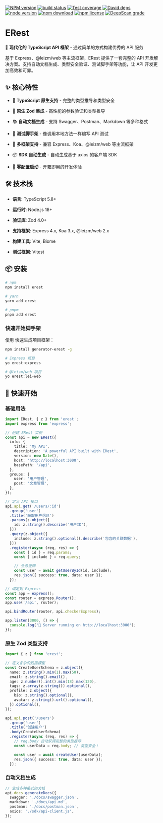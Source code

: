 [![NPM version][npm-image]][npm-url]
[![build status][travis-image]][travis-url]
[![Test coverage][coveralls-image]][coveralls-url]
[![David deps][david-image]][david-url]
[![node version][node-image]][node-url]
[![npm download][download-image]][download-url]
[![npm license][license-image]][download-url]
[![DeepScan grade](https://deepscan.io/api/projects/2707/branches/19046/badge/grade.svg)](https://deepscan.io/dashboard#view=project&pid=2707&bid=19046)

[npm-image]: https://img.shields.io/npm/v/erest.svg?style=flat-square
[npm-url]: https://npmjs.org/package/erest
[travis-image]: https://img.shields.io/travis/yourtion/node-erest.svg?style=flat-square
[travis-url]: https://travis-ci.org/yourtion/node-erest
[coveralls-image]: https://img.shields.io/coveralls/yourtion/node-erest.svg?style=flat-square
[coveralls-url]: https://coveralls.io/r/yourtion/node-erest?branch=master
[david-image]: https://img.shields.io/david/yourtion/node-erest.svg?style=flat-square
[david-url]: https://david-dm.org/yourtion/node-erest
[node-image]: https://img.shields.io/badge/node.js-%3E=_10-green.svg?style=flat-square
[node-url]: http://nodejs.org/download/
[download-image]: https://img.shields.io/npm/dm/erest.svg?style=flat-square
[download-url]: https://npmjs.org/package/erest
[license-image]: https://img.shields.io/npm/l/erest.svg

# ERest

🚀 **现代化的 TypeScript API 框架** - 通过简单的方式构建优秀的 API 服务

基于 Express、@leizm/web 等主流框架，ERest 提供了一套完整的 API 开发解决方案。支持自动文档生成、类型安全验证、测试脚手架等功能，让 API 开发更加高效和可靠。

## ✨ 核心特性

* 🔷 **TypeScript 原生支持** - 完整的类型推导和类型安全

* 🔧 **原生 Zod 集成** - 高性能的参数验证和类型推导

* 📚 **自动文档生成** - 支持 Swagger、Postman、Markdown 等多种格式

* 🧪 **测试脚手架** - 像调用本地方法一样编写 API 测试

* 🔌 **多框架支持** - 兼容 Express、Koa、@leizm/web 等主流框架

* 📦 **SDK 自动生成** - 自动生成基于 axios 的客户端 SDK

* 🎯 **零配置启动** - 开箱即用的开发体验

## 🛠️ 技术栈

* **语言**: TypeScript 5.8+

* **运行时**: Node.js 18+

* **验证库**: Zod 4.0+

* **支持框架**: Express 4.x, Koa 3.x, @leizm/web 2.x

* **构建工具**: Vite, Biome

* **测试框架**: Vitest

## 📦 安装

```bash
# npm
npm install erest

# yarn
yarn add erest

# pnpm
pnpm add erest
```

### 快速开始脚手架

使用  快速生成项目框架：

```bash
npm install generator-erest -g

# Express 项目
yo erest:express

# @leizm/web 项目
yo erest:lei-web
```

## 🚀 快速开始

### 基础用法

```typescript
import ERest, { z } from 'erest';
import express from 'express';

// 创建 ERest 实例
const api = new ERest({
  info: {
    title: 'My API',
    description: 'A powerful API built with ERest',
    version: new Date(),
    host: 'http://localhost:3000',
    basePath: '/api',
  },
  groups: {
    user: '用户管理',
    post: '文章管理',
  },
});

// 定义 API 接口
api.api.get('/users/:id')
  .group('user')
  .title('获取用户信息')
  .params(z.object({
    id: z.string().describe('用户ID'),
  }))
  .query(z.object({
    include: z.string().optional().describe('包含的关联数据'),
  }))
  .register(async (req, res) => {
    const { id } = req.params;
    const { include } = req.query;

    // 业务逻辑
    const user = await getUserById(id, include);
    res.json({ success: true, data: user });
  });

// 绑定到 Express
const app = express();
const router = express.Router();
app.use('/api', router);

api.bindRouter(router, api.checkerExpress);

app.listen(3000, () => {
  console.log('🚀 Server running on http://localhost:3000');
});
```

### 原生 Zod 类型支持

```typescript
import { z } from 'erest';

// 定义复杂的数据模型
const CreateUserSchema = z.object({
  name: z.string().min(1).max(50),
  email: z.string().email(),
  age: z.number().int().min(18).max(120),
  tags: z.array(z.string()).optional(),
  profile: z.object({
    bio: z.string().optional(),
    avatar: z.string().url().optional(),
  }).optional(),
});

api.api.post('/users')
  .group('user')
  .title('创建用户')
  .body(CreateUserSchema)
  .register(async (req, res) => {
    // req.body 自动获得完整的类型推导
    const userData = req.body; // 类型安全！

    const user = await createUser(userData);
    res.json({ success: true, data: user });
  });
```

### 自动文档生成

```typescript
// 生成多种格式的文档
api.docs.generateDocs({
  swagger: './docs/swagger.json',
  markdown: './docs/api.md',
  postman: './docs/postman.json',
  axios: './sdk/api-client.js',
});
```
